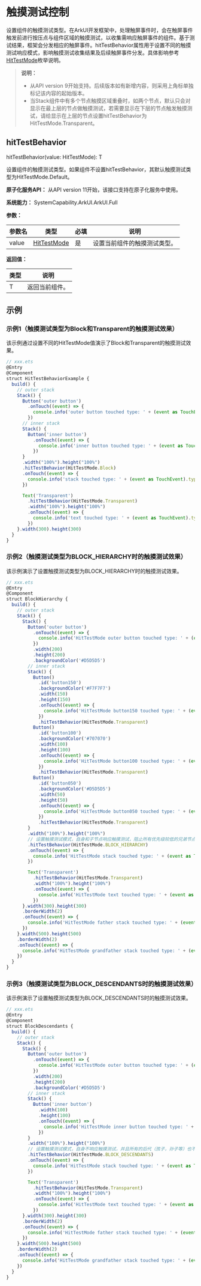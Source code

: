 # 触摸测试控制

设置组件的触摸测试类型。在ArkUI开发框架中，处理触屏事件时，会在触屏事件触发前进行按压点与组件区域的触摸测试，以收集需响应触屏事件的组件。基于测试结果，框架会分发相应的触屏事件。hitTestBehavior属性用于设置不同的触摸测试响应模式，影响触摸测试收集结果及后续触屏事件分发。具体影响参考[HitTestMode](./ts-appendix-enums.md#hittestmode9)枚举说明。

>  **说明：**
>  - 从API version 9开始支持。后续版本如有新增内容，则采用上角标单独标记该内容的起始版本。
>  - 当Stack组件中有多个节点触摸区域重叠时，如两个节点，默认只会对显示在最上层的节点做触摸测试，若需要显示在下层的节点触发触摸测试，请给显示在上层的节点设置hitTestBehavior为HitTestMode.Transparent。

## hitTestBehavior

hitTestBehavior(value: HitTestMode): T

设置组件的触摸测试类型。如果组件不设置hitTestBehavior，其默认触摸测试类型为HitTestMode.Default。

**原子化服务API：** 从API version 11开始，该接口支持在原子化服务中使用。

**系统能力：** SystemCapability.ArkUI.ArkUI.Full

**参数：**

| 参数名            | 类型     | 必填                             | 说明                               |
| -------------------- | -------- | ---------------------------------------- | ---------------------------------------- |
| value | [HitTestMode](./ts-appendix-enums.md#hittestmode9) | 是 | 设置当前组件的触摸测试类型。|

**返回值：**

| 类型 | 说明 |
| -------- | -------- |
| T | 返回当前组件。 |

## 示例

### 示例1（触摸测试类型为Block和Transparent的触摸测试效果）

该示例通过设置不同的HitTestMode值演示了Block和Transparent的触摸测试效果。

```ts
// xxx.ets
@Entry
@Component
struct HitTestBehaviorExample {
  build() {
    // outer stack
    Stack() {
      Button('outer button')
        .onTouch((event) => {
          console.info('outer button touched type: ' + (event as TouchEvent).type)
        })
      // inner stack
      Stack() {
        Button('inner button')
          .onTouch((event) => {
            console.info('inner button touched type: ' + (event as TouchEvent).type)
          })
      }
      .width("100%").height("100%")
      .hitTestBehavior(HitTestMode.Block)
      .onTouch((event) => {
        console.info('stack touched type: ' + (event as TouchEvent).type)
      })

      Text('Transparent')
        .hitTestBehavior(HitTestMode.Transparent)
        .width("100%").height("100%")
        .onTouch((event) => {
          console.info('text touched type: ' + (event as TouchEvent).type)
        })
    }.width(300).height(300)
  }
}
```

### 示例2（触摸测试类型为BLOCK_HIERARCHY时的触摸测试效果）

该示例演示了设置触摸测试类型为BLOCK_HIERARCHY时的触摸测试效果。

```ts
// xxx.ets
@Entry
@Component
struct BlockHierarchy {
  build() {
    // outer stack
    Stack() {
      Stack() {
        Button('outer button')
          .onTouch((event) => {
            console.info('HitTestMode outer button touched type: ' + (event as TouchEvent).type);
          })
          .width(200)
          .height(200)
          .backgroundColor('#D5D5D5')
        // inner stack
        Stack() {
          Button()
            .id('button150')
            .backgroundColor('#F7F7F7')
            .width(150)
            .height(150)
            .onTouch((event) => {
              console.info('HitTestMode button150 touched type: ' + (event as TouchEvent).type);
            })
            .hitTestBehavior(HitTestMode.Transparent)
          Button()
            .id('button100')
            .backgroundColor('#707070')
            .width(100)
            .height(100)
            .onTouch((event) => {
              console.info('HitTestMode button100 touched type: ' + (event as TouchEvent).type);
            })
            .hitTestBehavior(HitTestMode.Transparent)
          Button()
            .id('button050')
            .backgroundColor('#D5D5D5')
            .width(50)
            .height(50)
            .onTouch((event) => {
              console.info('HitTestMode button050 touched type: ' + (event as TouchEvent).type);
            })
            .hitTestBehavior(HitTestMode.Transparent)
        }
        .width("100%").height("100%")
        // 设置触摸测试模式，自身和子节点响应触摸测试，阻止所有优先级较低的兄弟节点和父节点参与触摸测试
        .hitTestBehavior(HitTestMode.BLOCK_HIERARCHY)
        .onTouch((event) => {
          console.info('HitTestMode stack touched type: ' + (event as TouchEvent).type);
        })

        Text('Transparent')
          .hitTestBehavior(HitTestMode.Transparent)
          .width("100%").height("100%")
          .onTouch((event) => {
            console.info('HitTestMode text touched type: ' + (event as TouchEvent).type);
          })
      }.width(300).height(300)
      .borderWidth(2)
      .onTouch((event) => {
        console.info('HitTestMode father stack touched type: ' + (event as TouchEvent).type);
      })
    }.width(500).height(500)
    .borderWidth(2)
    .onTouch((event) => {
      console.info('HitTestMode grandfather stack touched type: ' + (event as TouchEvent).type);
    })
  }
}
```

### 示例3（触摸测试类型为BLOCK_DESCENDANTS时的触摸测试效果）

该示例演示了设置触摸测试类型为BLOCK_DESCENDANTS时的触摸测试效果。

```ts
// xxx.ets
@Entry
@Component
struct BlockDescendants {
  build() {
    // outer stack
    Stack() {
      Stack() {
        Button('outer button')
          .onTouch((event) => {
            console.info('HitTestMode outer button touched type: ' + (event as TouchEvent).type);
          })
          .width(200)
          .height(200)
          .backgroundColor('#D5D5D5')
        // inner stack
        Stack() {
          Button('inner button')
            .width(100)
            .height(100)
            .onTouch((event) => {
              console.info('HitTestMode inner button touched type: ' + (event as TouchEvent).type);
            })
        }
        .width("100%").height("100%")
        // 设置触摸测试模式，自身不响应触摸测试，并且所有的后代（孩子，孙子等）也不响应触摸测试
        .hitTestBehavior(HitTestMode.BLOCK_DESCENDANTS)
        .onTouch((event) => {
          console.info('HitTestMode stack touched type: ' + (event as TouchEvent).type);
        })

        Text('Transparent')
          .hitTestBehavior(HitTestMode.Transparent)
          .width("100%").height("100%")
          .onTouch((event) => {
            console.info('HitTestMode text touched type: ' + (event as TouchEvent).type);
          })
      }.width(300).height(300)
      .borderWidth(2)
      .onTouch((event) => {
        console.info('HitTestMode father stack touched type: ' + (event as TouchEvent).type);
      })
    }.width(500).height(500)
    .borderWidth(2)
    .onTouch((event) => {
      console.info('HitTestMode grandfather stack touched type: ' + (event as TouchEvent).type);
    })
  }
}
```